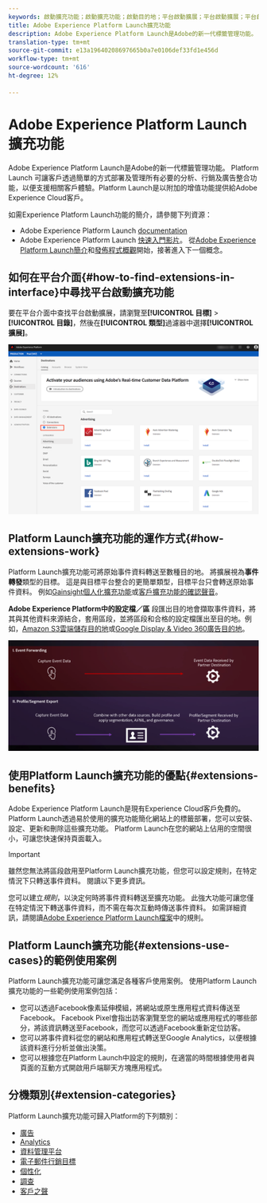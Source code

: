 ```yaml
---
keywords: 啟動擴充功能；啟動擴充功能；啟動目的地；平台啟動擴展；平台啟動擴展；平台啟動目標
title: Adobe Experience Platform Launch擴充功能
description: Adobe Experience Platform Launch是Adobe的新一代標籤管理功能。  Platform Launch 可讓客戶透過簡單的方式部署及管理所有必要的分析、行銷及廣告整合功能，以便支援相關客戶體驗。
translation-type: tm+mt
source-git-commit: e13a19640208697665b0a7e0106def33fd1e456d
workflow-type: tm+mt
source-wordcount: '616'
ht-degree: 12%

---
```



# Adobe Experience Platform Launch 擴充功能

Adobe Experience Platform Launch是Adobe的新一代標籤管理功能。  Platform Launch 可讓客戶透過簡單的方式部署及管理所有必要的分析、行銷及廣告整合功能，以便支援相關客戶體驗。Platform Launch是以附加的增值功能提供給Adobe Experience Cloud客戶。

如需Experience Platform Launch功能的簡介，請參閱下列資源：
- Adobe Experience Platform Launch [documentation](https://experienceleague.adobe.com/docs/launch/using/overview.html)
- Adobe Experience Platform Launch [快速入門影片](https://experienceleague.adobe.com/docs/launch/using/intro/get-started/videos.html?)。 從[Adobe Experience Platform Launch簡介](https://www.youtube.com/embed/rwqqkG1SERU)和[發佈程式概觀](https://helpx.adobe.com/tw/analytics/how-to/adobe-launch-publishing-process.html)開始，接著進入下一個概念。

## 如何在平台介面{#how-to-find-extensions-in-interface}中尋找平台啟動擴充功能

要在平台介面中查找平台啟動擴展，請瀏覽至&#x200B;**[!UICONTROL 目標]** > **[!UICONTROL 目錄]**，然後在&#x200B;**[!UICONTROL 類型]**&#x200B;過濾器中選擇&#x200B;**[!UICONTROL 擴展]**。

![介面中的擴充功能篩選](../../assets/catalog/launch-extensions/filter.png)

## Platform Launch擴充功能的運作方式{#how-extensions-work}

Platform Launch擴充功能可將原始事件資料轉送至數種目的地。 將擴展視為&#x200B;**事件轉發**&#x200B;類型的目標。 這是與目標平台整合的更簡單類型，目標平台只會轉送原始事件資料。 例如[Gainsight個人化擴充功能](../personalization/gainsight.md)或[客戶擴充功能的確認聲音](../voice/confirmit-digital-feedback.md)。

**Adobe Experience Platform中的設定檔／區** 段匯出目的地會擷取事件資料，將其與其他資料來源結合，套用區段，並將區段和合格的設定檔匯出至目的地。例如，[Amazon S3雲端儲存目的地](../cloud-storage/amazon-s3.md)或[Google Display &amp; Video 360廣告目的地](../advertising/google-dv360.md)。

![Experience Platform Launch擴充功能與其他目的地的比較](../../assets/common/launch-and-other-destinations.png)

## 使用Platform Launch擴充功能的優點{#extensions-benefits}

Adobe Experience Platform Launch是現有Experience Cloud客戶免費的。 Platform Launch透過易於使用的擴充功能簡化網站上的標籤部署，您可以安裝、設定、更新和刪除這些擴充功能。 Platform Launch在您的網站上佔用的空間很小，可讓您快速保持頁面載入。

>[!IMPORTANT]
>
>雖然您無法將區段啟用至Platform Launch擴充功能，但您可以設定規則，在特定情況下只轉送事件資料。 閱讀以下更多資訊。

您可以建立&#x200B;*規則*，以決定何時將事件資料轉送至擴充功能。 此強大功能可讓您僅在特定情況下轉送事件資料，而不需在每次互動時傳送事件資料。 如需詳細資訊，請閱讀[Adobe Experience Platform Launch檔案](https://experienceleague.adobe.com/docs/launch/using/reference/manage-resources/rules.html)中的規則。

## Platform Launch擴充功能{#extensions-use-cases}的範例使用案例

Platform Launch擴充功能可讓您滿足各種客戶使用案例。 使用Platform Launch擴充功能的一些範例使用案例包括：

- 您可以透過Facebook像素延伸模組，將網站或原生應用程式資料傳送至Facebook。 Facebook Pixel會指出訪客瀏覽至您的網站或應用程式的哪些部分，將該資訊轉送至Facebook，而您可以透過Facebook重新定位訪客。
- 您可以將事件資料從您的網站和應用程式轉送至Google Analytics，以便根據該資料進行分析並做出決策。
- 您可以根據您在Platform Launch中設定的規則，在適當的時間根據使用者與頁面的互動方式開啟用戶端聊天方塊應用程式。

## 分機類別{#extension-categories}

Platform Launch擴充功能可歸入Platform的下列類別：

- [廣告](../advertising/overview.md)
- [Analytics](../analytics/overview.md)
- [資料管理平台](../data-management/overview.md)
- [電子郵件行銷目標](../email-marketing/overview.md)
- [個性化](../personalization/overview.md)
- [調查](../survey/overview.md)
- [客戶之聲](../voice/overview.md)
